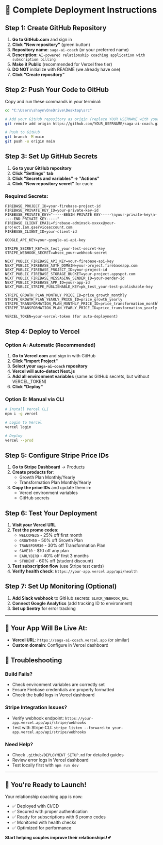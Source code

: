 # 🚀 Complete Deployment Instructions

## Step 1: Create GitHub Repository

1. **Go to GitHub.com** and sign in
2. **Click "New repository"** (green button)
3. **Repository name**: `saga-ai-coach` (or your preferred name)
4. **Description**: `AI-powered relationship coaching application with subscription billing`
5. **Make it Public** (recommended for Vercel free tier)
6. **DO NOT** initialize with README (we already have one)
7. **Click "Create repository"**

## Step 2: Push Your Code to GitHub

Copy and run these commands in your terminal:

```bash
cd "C:\Users\shayn\OneDrive\Desktop\src"

# Add your GitHub repository as origin (replace YOUR_USERNAME with your GitHub username)
git remote add origin https://github.com/YOUR_USERNAME/saga-ai-coach.git

# Push to GitHub
git branch -M main
git push -u origin main
```

## Step 3: Set Up GitHub Secrets

1. **Go to your GitHub repository**
2. **Click "Settings" tab**
3. **Click "Secrets and variables" → "Actions"**
4. **Click "New repository secret"** for each:

### Required Secrets:

```
FIREBASE_PROJECT_ID=your-firebase-project-id
FIREBASE_PRIVATE_KEY_ID=your-private-key-id
FIREBASE_PRIVATE_KEY="-----BEGIN PRIVATE KEY-----\nyour-private-key\n-----END PRIVATE KEY-----"
FIREBASE_CLIENT_EMAIL=firebase-adminsdk-xxxxx@your-project.iam.gserviceaccount.com
FIREBASE_CLIENT_ID=your-client-id

GOOGLE_API_KEY=your-google-ai-api-key

STRIPE_SECRET_KEY=sk_test_your-test-secret-key
STRIPE_WEBHOOK_SECRET=whsec_your-webhook-secret

NEXT_PUBLIC_FIREBASE_API_KEY=your-firebase-api-key
NEXT_PUBLIC_FIREBASE_AUTH_DOMAIN=your-project.firebaseapp.com
NEXT_PUBLIC_FIREBASE_PROJECT_ID=your-project-id
NEXT_PUBLIC_FIREBASE_STORAGE_BUCKET=your-project.appspot.com
NEXT_PUBLIC_FIREBASE_MESSAGING_SENDER_ID=your-sender-id
NEXT_PUBLIC_FIREBASE_APP_ID=your-app-id
NEXT_PUBLIC_STRIPE_PUBLISHABLE_KEY=pk_test_your-test-publishable-key

STRIPE_GROWTH_PLAN_MONTHLY_PRICE_ID=price_growth_monthly
STRIPE_GROWTH_PLAN_YEARLY_PRICE_ID=price_growth_yearly
STRIPE_TRANSFORMATION_PLAN_MONTHLY_PRICE_ID=price_transformation_monthly
STRIPE_TRANSFORMATION_PLAN_YEARLY_PRICE_ID=price_transformation_yearly

VERCEL_TOKEN=your-vercel-token (for auto-deployment)
```

## Step 4: Deploy to Vercel

### Option A: Automatic (Recommended)
1. **Go to Vercel.com** and sign in with GitHub
2. **Click "Import Project"**
3. **Select your `saga-ai-coach` repository**
4. **Vercel will auto-detect Next.js**
5. **Add all environment variables** (same as GitHub secrets, but without VERCEL_TOKEN)
6. **Click "Deploy"**

### Option B: Manual via CLI
```bash
# Install Vercel CLI
npm i -g vercel

# Login to Vercel
vercel login

# Deploy
vercel --prod
```

## Step 5: Configure Stripe Price IDs

1. **Go to Stripe Dashboard** → Products
2. **Create products for**:
   - Growth Plan Monthly/Yearly
   - Transformation Plan Monthly/Yearly
3. **Copy the price IDs** and update them in:
   - Vercel environment variables
   - GitHub secrets

## Step 6: Test Your Deployment

1. **Visit your Vercel URL**
2. **Test the promo codes**:
   - `WELCOME25` - 25% off first month
   - `GROWTH50` - 50% off Growth Plan
   - `TRANSFORM30` - 30% off Transformation Plan
   - `SAVE10` - $10 off any plan
   - `EARLYBIRD` - 40% off first 3 months
   - `STUDENT` - 60% off (student discount)
3. **Test subscription flow** (use Stripe test cards)
4. **Verify health check**: `https://your-app.vercel.app/api/health`

## Step 7: Set Up Monitoring (Optional)

1. **Add Slack webhook** to GitHub secrets: `SLACK_WEBHOOK_URL`
2. **Connect Google Analytics** (add tracking ID to environment)
3. **Set up Sentry** for error tracking

---

## 🎯 Your App Will Be Live At:
- **Vercel URL**: `https://saga-ai-coach.vercel.app` (or similar)
- **Custom domain**: Configure in Vercel dashboard

## 🔧 Troubleshooting

### Build Fails?
- Check environment variables are correctly set
- Ensure Firebase credentials are properly formatted
- Check the build logs in Vercel dashboard

### Stripe Integration Issues?
- Verify webhook endpoint: `https://your-app.vercel.app/api/stripe/webhooks`
- Test with Stripe CLI: `stripe listen --forward-to your-app.vercel.app/api/stripe/webhooks`

### Need Help?
- Check `.github/DEPLOYMENT_SETUP.md` for detailed guides
- Review error logs in Vercel dashboard
- Test locally first with `npm run dev`

---

## 🎉 You're Ready to Launch!

Your relationship coaching app is now:
- ✅ Deployed with CI/CD
- ✅ Secured with proper authentication
- ✅ Ready for subscriptions with 6 promo codes
- ✅ Monitored with health checks
- ✅ Optimized for performance

**Start helping couples improve their relationships! 💕**